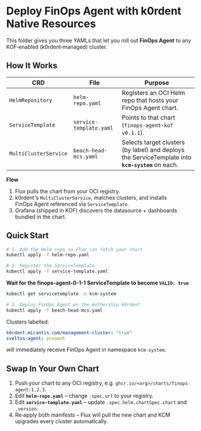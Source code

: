 # Deploy FinOps Agent with k0rdent Native Resources

This folder gives you three YAMLs that let you roll out **FinOps Agent** to any
KOF‑enabled (k0rdent‑managed) cluster.

## How It Works

| CRD                | File                                | Purpose |
|--------------------|-------------------------------------|---------|
| `HelmRepository`   | `helm-repo.yaml`                    | Registers an OCI Helm repo that hosts your FinOps Agent chart. |
| `ServiceTemplate`  | `service-template.yaml`             | Points to that chart (`finops-agent-kof v0.1.1`). |
| `MultiClusterService` | `beach-head-mcs.yaml`            | Selects target clusters (by label) and deploys the ServiceTemplate into **`kcm-system`** on each. |

**Flow**

1. Flux pulls the chart from your OCI registry.
2. k0rdent's `MultiClusterService`, matches clusters, and installs FinOps Agent referenced via `ServiceTemplate`.
3. Grafana (shipped in KOF) discovers the datasource + dashboards bundled in the chart.

## Quick Start

```bash
# 1. Add the Helm repo so Flux can fetch your chart
kubectl apply -f helm-repo.yaml
```

```bash
# 2. Register the ServiceTemplate
kubectl apply -f service-template.yaml
```

**Wait for the finops-agent-0-1-1 ServiceTemplate to become `VALID: true`**

```bash
kubectl get servicetemplate -n kcm-system
```

```bash
# 3. Deploy FinOps Agent on the mothership k0rdent
kubectl apply -f beach-head-mcs.yaml
```

Clusters labelled:

```yaml
k0rdent.mirantis.com/management-cluster: "true"
sveltos-agent: present
```

will immediately receive FinOps Agent in namespace `kcm-system`.

## Swap In Your Own Chart

1. Push your chart to any OCI registry, e.g.
   `ghcr.io/<org>/charts/finops-agent:1.2.3`.
2. Edit **`helm-repo.yaml`** – change `.spec.url` to your registry.
3. Edit **`service-template.yaml`** – update `.spec.helm.chartSpec.chart`
   and `.version`.
4. Re‑apply both manifests – Flux will pull the new chart and KCM upgrades
   every cluster automatically.

